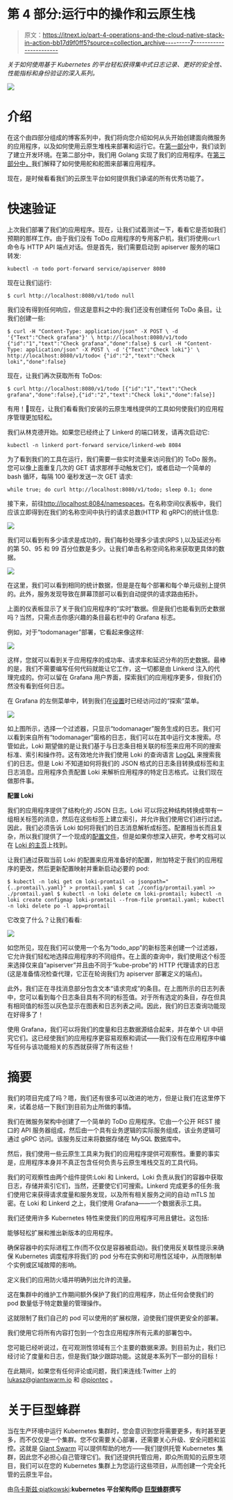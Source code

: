 # 第 4 部分:运行中的操作和云原生栈

> 原文：<https://itnext.io/part-4-operations-and-the-cloud-native-stack-in-action-bb17d9f0ff5?source=collection_archive---------7----------------------->

*关于如何使用基于 Kubernetes 的平台轻松获得集中式日志记录、更好的安全性、性能指标和身份验证的深入系列。*

[![](img/17b8b52467434a825d233286f76de4b7.png)](http://www.giantswarm.io)

# 介绍

在这个由四部分组成的博客系列中，我们将向您介绍如何从头开始创建面向微服务的应用程序，以及如何使用云原生堆栈来部署和运行它。在[第一部分](https://www.giantswarm.io/blog/how-the-cloud-native-stack-helps-writing-minimal-microservices/)中，我们谈到了建立开发环境。在第二部分中，我们用 Golang 实现了我们的应用程序。在[第三部分中，](https://www.giantswarm.io/blog/part-3-deploying-the-application-with-helm)我们解释了如何使用舵和舵图来部署应用程序。

现在，是时候看看我们的云原生平台如何提供我们承诺的所有优秀功能了。

# 快速验证

上次我们部署了我们的应用程序。现在，让我们试着测试一下，看看它是否如我们预期的那样工作。由于我们没有 ToDo 应用程序的专用客户机，我们将使用`curl`命令与 HTTP API 端点对话。但是首先，我们需要启动到 apiserver 服务的端口转发:

```
kubectl -n todo port-forward service/apiserver 8080
```

现在让我们运行:

```
$ curl http://localhost:8080/v1/todo null
```

我们没有得到任何响应，但这是意料之中的:我们还没有创建任何 ToDo 条目。让我们创建一些:

```
$ curl -H "Content-Type: application/json" -X POST \ -d '{"Text":"Check grafana"}' \ http://localhost:8080/v1/todo {"id":"1","text":"Check grafana","done":false} $ curl -H "Content-Type: application/json" -X POST \ -d '{"Text":"Check loki"}' \ http://localhost:8080/v1/todo< {"id":"2","text":"Check loki","done":false}
```

现在，让我们再次获取所有 ToDos:

```
$ curl http://localhost:8080/v1/todo [{"id":"1","text":"Check grafana","done":false},{"id":"2","text":"Check loki","done":false}]
```

有用！🎉现在，让我们看看我们安装的云原生堆栈提供的工具如何使我们的应用程序管理更加轻松。

我们从林克德开始。如果您已经终止了 Linkerd 的端口转发，请再次启动它:

```
kubectl -n linkerd port-forward service/linkerd-web 8084
```

为了看到我们的工具在运行，我们需要一些实时流量来访问我们的 ToDo 服务。您可以像上面重复几次的 GET 请求那样手动触发它们，或者启动一个简单的 bash 循环，每隔 100 毫秒发送一次 GET 请求:

```
while true; do curl http://localhost:8080/v1/todo; sleep 0.1; done
```

接下来，前往[http://localhost:8084/namespaces](http://localhost:8084/namespaces)。在名称空间仪表板中，我们应该立即得到在我们的名称空间中执行的请求总数(HTTP 和 gRPC)的统计信息:

![](img/5d1e440b9fdc548e9234b1ac7ecca4f8.png)

我们可以看到有多少请求是成功的，我们每秒处理多少请求(RPS ),以及延迟分布的第 50、95 和 99 百分位数是多少。让我们单击名称空间名称来获取更具体的数据。

![](img/7d77602d4e3cd8d55b8fb2b82c9def9f.png)

在这里，我们可以看到相同的统计数据，但是是在每个部署和每个单元级别上提供的。此外，服务发现导致在屏幕顶部可以看到自动提供的请求路由拓扑。

上面的仪表板显示了关于我们应用程序的“实时”数据。但是我们也能看到历史数据吗？当然，只需点击你感兴趣的条目最右栏中的 Grafana 标志。

例如，对于“todomanager”部署，它看起来像这样:

![](img/08f6bf67dc214184b8e36bf31ccbc70e.png)

这样，您就可以看到关于应用程序的成功率、请求率和延迟分布的历史数据。最棒的是，我们不需要编写任何代码就能让它工作，这一切都是由 Linkerd 注入的代理完成的。你可以留在 Grafana 用户界面，探索我们的应用程序更多，但我们仍然没有看到任何日志。

在 Grafana 的左侧菜单中，转到我们在[设置](https://www.giantswarm.io/blog/how-the-cloud-native-stack-helps-writing-minimal-microservices/)时已经访问过的“探索”菜单。

![](img/5fcc59e559bc10c3023b75f834cd9953.png)

如上图所示，选择一个过滤器，只显示“todomanager”服务生成的日志。我们可以看到来自所有“todomanager”窗格的日志，我们可以在其中运行文本搜索。尽管如此，Loki 期望做的是让我们基于与日志条目相关联的标签来应用不同的搜索标准、索引和操作符。这有效地允许我们使用 Loki 的查询语言 [LogQL](https://github.com/grafana/loki/blob/master/docs/logql.md) 来搜索我们的日志。但是 Loki 不知道如何将我们的 JSON 格式的日志条目转换成标签和主日志消息。应用程序负责配置 Loki 来解析应用程序的特定日志格式。让我们现在做那件事。

**配置 Loki**

我们的应用程序提供了结构化的 JSON 日志。Loki 可以将这种结构转换成带有一组相关标签的消息，然后在这些标签上建立索引，并允许我们使用它们进行过滤。因此，我们必须告诉 Loki 如何将我们的日志消息解析成标签。配置相当长而且复杂，所以我们提供了一个现成的[配置文件](https://github.com/giantswarm/giantswarm-todo-app/blob/blog_v1/config/promtail.yaml)，但是如果你想深入研究，参考文档可以在 [Loki 的主页](https://github.com/grafana/loki/blob/master/docs/clients/promtail/configuration.md#timestamp_stage)上找到。

让我们通过获取当前 Loki 的配置来应用准备好的配置，附加特定于我们的应用程序的更改，然后更新配置映射并重新启动必要的 pod:

```
$ kubectl -n loki get cm loki-promtail -o jsonpath="{..promtail\.yaml}" > promtail.yaml $ cat ./config/promtail.yaml >> ./promtail.yaml $ kubectl -n loki delete cm loki-promtail; kubectl -n loki create configmap loki-promtail --from-file promtail.yaml; kubectl -n loki delete po -l app=promtail
```

它改变了什么？让我们看看:

![](img/7419df130166b762f0bc37d3b91ece71.png)

如您所见，现在我们可以使用一个名为“todo_app”的新标签来创建一个过滤器，它允许我们轻松地选择应用程序的不同组件。在上面的查询中，我们使用这个标签来选择仅来自“apiserver”并且由不同于“kube-probe”的 HTTP 代理请求的日志(这是准备情况检查代理，它正在轮询我们为 apiserver 部署定义的端点)。

此外，我们正在寻找消息部分包含文本“请求完成”的条目。在上图所示的日志列表中，您可以看到每个日志条目具有不同的标签值。对于所有选定的条目，存在但具有相同值的标签以灰色显示在图表和日志列表之间。因此，我们的日志查询功能现在好得多了！

使用 Grafana，我们可以将我们的度量和日志数据源结合起来，并在单个 UI 中研究它们。这已经使我们的应用程序更容易观察和调试——我们没有在应用程序中编写任何与该功能相关的东西就获得了所有这些！

# 摘要

我们的项目完成了吗？嗯，我们还有很多可以改进的地方，但是让我们在这里停下来，试着总结一下我们到目前为止所做的事情。

我们在微服务架构中创建了一个简单的 ToDo 应用程序。它由一个公开 REST 接口的 API 服务器组成，然后由一个具有业务逻辑的实际服务组成，该业务逻辑可通过 gRPC 访问。该服务反过来将数据存储在 MySQL 数据库中。

然后，我们使用一些云原生工具来为我们的应用程序提供可观察性。重要的事实是，应用程序本身并不真正包含任何负责与云原生堆栈交互的工具代码。

我们的可观察性由两个组件提供:Loki 和 Linkerd。Loki 负责从我们的容器中获取日志，存储并索引它们，当然，还要使它们可搜索。Linkerd 完成更多的任务:我们使用它来获得请求度量和服务发现，以及所有相关服务之间的自动 mTLS 加密。在 Loki 和 Linkerd 之上，我们使用 Grafana——一个数据表示工具。

我们还使用许多 Kubernetes 特性来使我们的应用程序可用且健壮。这包括:

能够轻松扩展和推出新版本的应用程序。

确保容器中的实际进程工作(而不仅仅是容器被启动)。我们使用反关联性提示来确保 Kubernetes 调度程序将我们的 pod 分布在实例和可用性区域中，从而限制单个实例或区域故障的影响。

定义我们的应用防火墙并明确列出允许的流量。

这在集群中的维护工作期间额外保护了我们的应用程序，防止任何会使我们的 pod 数量低于特定数量的管理操作。

这就限制了我们自己的 pod 可以使用的扩展权限，迫使我们提供更安全的部署。

我们使用它将所有内容打包到一个包含应用程序所有元素的部署包中。

您可能已经听说过，在可观测性领域有三个主要的数据来源。到目前为止，我们已经讨论了度量和日志，但是我们缺少跟踪功能。这就是本系列下一部分的目标！

在此期间，如果您有任何评论或问题，我们来连线:Twitter 上的 [lukasz@giantswarm.io](mailto:lukasz@giantswarm.io) 和 [@piontec](https://twitter.com/piontec) 。

# 关于巨型蜂群

当在生产环境中运行 Kubernetes 集群时，您会意识到您将需要更多，有时甚至更多，而不仅仅是一个集群。您不仅需要关心部署，还需要关心升级、安全问题和监控。这就是 [Giant Swarm](https://www.giantswarm.io/why-giant-swarm) 可以提供帮助的地方——我们提供托管 Kubernetes 集群，因此您不必担心自己管理它们。我们还提供托管应用，即众所周知的云原生项目，我们可以在您的 Kubernetes 集群上为您运行这些项目，从而创建一个完全托管的云原生平台。

由[乌卡斯兹·piątkowski](https://twitter.com/piontec):**kubernetes 平台架构师@ [巨型蜂群](https://twitter.com/giantswarm)撰写**
